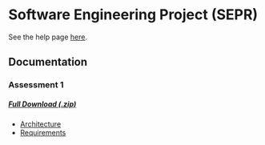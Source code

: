 # Software Engineering Project (SEPR)
See the help page [here](https://therandomnessguy.github.io/SEPR/help).

## Documentation
### Assessment 1
##### [Full Download (.zip)](https://therandomnessguy.github.io/SEPR/Assessment/1)
- [Architecture](https://therandomnessguy.github.io/SEPR/Assessment/1/Architecture)
- [Requirements](https://drive.google.com/open?id=1cZwnMf3n82qSNbDETtMDnKTf1cNvf-Be0sRPfMkZ3SY)
